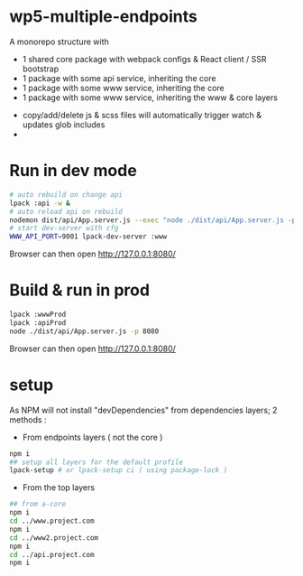 # wp5-multiple-endpoints

A monorepo structure with

- 1 shared core package with webpack configs & React client / SSR bootstrap
- 1 package with some api service, inheriting the core
- 1 package with some www service, inheriting the core
- 1 package with some www service, inheriting the www & core layers

* copy/add/delete js & scss files will automatically trigger watch & updates glob includes
* 
# Run in dev mode

```bash
# auto rebuild on change api
lpack :api -w & 
# auto reload api on rebuild
nodemon dist/api/App.server.js --exec "node ./dist/api/App.server.js -p 9001"&
# start dev-server with cfg 
WWW_API_PORT=9001 lpack-dev-server :www
```
Browser can then open http://127.0.0.1:8080/

# Build & run in prod

```bash
lpack :wwwProd
lpack :apiProd
node ./dist/api/App.server.js -p 8080
```

Browser can then open http://127.0.0.1:8080/
 
# setup 
As NPM will not install "devDependencies" from dependencies layers; 2 methods :

- From endpoints layers ( not the core )
```bash
npm i
## setup all layers for the default profile
lpack-setup # or lpack-setup ci ( using package-lock )
```

- From the top layers
```bash
## from a-core
npm i
cd ../www.project.com
npm i
cd ../www2.project.com
npm i
cd ../api.project.com
npm i
```
 